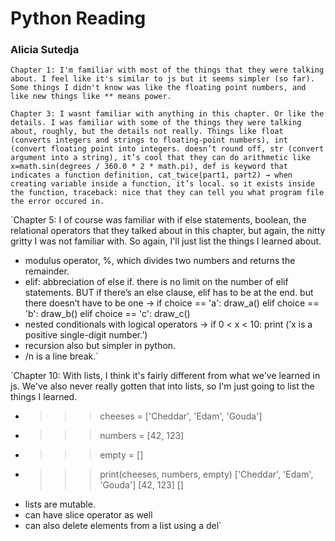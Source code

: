 # Python Reading
### Alicia Sutedja

`Chapter 1: I'm familiar with most of the things that they were talking about. I feel like it's similar to js but it seems simpler (so far). Some things I didn't know was like the floating point numbers, and like new things like ** means power.`

`Chapter 3: I wasnt familiar with anything in this chapter. Or like the details. I was familiar with some of the things they were talking about, roughly, but the details not really. Things like float (converts integers and strings to floating-point numbers), int (convert floating point into integers. doesn’t round off, str (convert argument into a string), it’s cool that they can do arithmetic like x=math.sin(degrees / 360.0 * 2 * math.pi), def is keyword that indicates a function definition, cat_twice(part1, part2) → when creating variable inside a function, it’s local. so it exists inside the function, traceback: nice that they can tell you what program file the error occured in.`

`Chapter 5: I of course was familiar with if else statements, boolean, the relational operators that they talked about in this chapter, but again, the nitty gritty I was not familiar with. So again, I'll just list the things I learned about. 
- modulus operator, %, which divides two numbers and returns the remainder.
- elif: abbreciation of else if. there is no limit on the number of elif statements. BUT if there’s an else clause, elif has to be at the end. but there doesn’t have to be one → if choice == 'a': draw_a() elif choice == 'b': draw_b() elif choice == 'c': draw_c()
- nested conditionals with logical operators → if 0 < x < 10: print (’x is a positive single-digit number.’)
- recursion also but simpler in python.
- /n is a line break.`

`Chapter 10: With lists, I think it's fairly different from what we've learned in js. We've also never really gotten that into lists, so I'm just going to list the things I learned.
- >>> cheeses = ['Cheddar', 'Edam', 'Gouda'] 
- >>> numbers = [42, 123]
- >>> empty = [] 
- >>> print(cheeses, numbers, empty) 
['Cheddar', 'Edam', 'Gouda'] [42, 123] []
- lists are mutable.
- can have slice operator as well
- can also delete elements from a list using a del`